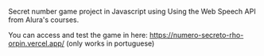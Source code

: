 Secret number game project in Javascript using Using the Web Speech API from Alura's courses.

You can access and test the game in here: https://numero-secreto-rho-orpin.vercel.app/ (only works in portuguese)
